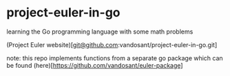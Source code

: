 project-euler-in-go
===================

learning the Go programming language with some math problems

(Project Euler website)[git@github.com:vandosant/project-euler-in-go.git]

note: this repo implements functions from a separate go package which can be found (here)[https://github.com/vandosant/euler-package]
